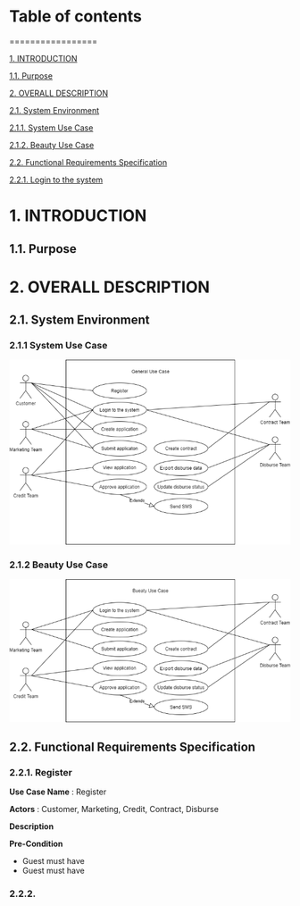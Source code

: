 # Table of contents
=================

<!--ts-->
   [1. INTRODUCTION](#1-INTRODUCTION)
   
   [1.1. Purpose](#11-Purpose)
   
   <!--[1.2. Scope of Project](#ScopeofProject)
   
   <!--[1.3. Glossary](#)

   <!--[1.4. Overview of the Document](#)-->

   [2. OVERALL DESCRIPTION](#2-OVERALL-DESCRIPTION)

   [2.1. System Environment](#21-System-Environment)

   [2.1.1. System Use Case](#211SystemUseCase)
   
   [2.1.2. Beauty Use Case](#)

   [2.2. Functional Requirements Specification](#)

   [2.2.1. Login to the system](#)
   
<!--te-->

# 1. INTRODUCTION
## 1.1. Purpose
# 2. OVERALL DESCRIPTION
## 2.1. System Environment
### 2.1.1 System Use Case
![GitHub Logo](/images/system-usecase.png)

### 2.1.2 Beauty Use Case
![GitHub Logo](/images/beauty-usecase.png)


## 2.2. Functional Requirements Specification
### 2.2.1. Register

**Use Case Name** : Register

**Actors** : Customer, Marketing, Credit, Contract, Disburse

**Description** 

**Pre-Condition**
   - Guest must have
   - Guest must have

### 2.2.2. 
